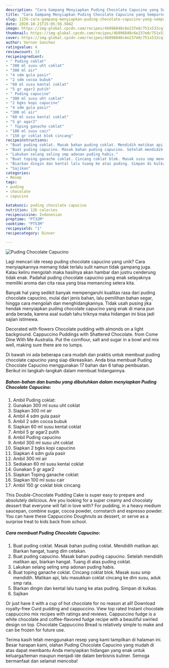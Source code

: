 ```yaml
---
description: "Cara Gampang Menyiapkan Puding Chocolate Capucino yang Sempurna"
title: "Cara Gampang Menyiapkan Puding Chocolate Capucino yang Sempurna"
slug: 1156-cara-gampang-menyiapkan-puding-chocolate-capucino-yang-sempurna
date: 2020-10-21T15:05:56.504Z
image: https://img-global.cpcdn.com/recipes/4b996848c6e237e0/751x532cq70/puding-chocolate-capucino-foto-resep-utama.jpg
thumbnail: https://img-global.cpcdn.com/recipes/4b996848c6e237e0/751x532cq70/puding-chocolate-capucino-foto-resep-utama.jpg
cover: https://img-global.cpcdn.com/recipes/4b996848c6e237e0/751x532cq70/puding-chocolate-capucino-foto-resep-utama.jpg
author: Vernon Sanchez
ratingvalue: 4
reviewcount: 13
recipeingredient:
- " Puding coklat"
- "300 ml susu uht coklat"
- "300 ml air"
- "4 sdm gula pasir"
- "2 sdm cocoa bubuk"
- "60 ml susu kental coklat"
- "5 gr agar2 putih"
- " Puding capucino"
- "300 ml susu uht coklat"
- "2 bgks kopi capucino"
- "4 sdm gula pasir"
- "300 ml air"
- "60 ml susu kental coklat"
- "5 gr agar2"
- " Toping ganache coklat"
- "100 ml susu cair"
- "150 gr coklat blok cincang"
recipeinstructions:
- "Buat puding coklat. Masak bahan puding coklat. Mendidih matikan api. Biarkan hangat, tuang dlm cetakan."
- "Buat puding capucino. Masak bahan puding capucino. Setelah mendidih matikan api, biarkan hangat. Tuang di atas puding coklat."
- "Lakukan selang seling smp adonan puding habis."
- "Buat toping ganache coklat. Cincang coklat blok. Masak susu smp mendidih. Matikan api, lalu masukkan coklat cincang ke dlm susu, aduk smp rata."
- "Biarkan dingin dan kental lalu tuang ke atas puding. Simpan di kulkas."
- "Sajikan"
categories:
- Resep
tags:
- puding
- chocolate
- capucino

katakunci: puding chocolate capucino 
nutrition: 126 calories
recipecuisine: Indonesian
preptime: "PT32M"
cooktime: "PT53M"
recipeyield: "1"
recipecategory: Dinner

---
```



![Puding Chocolate Capucino](https://img-global.cpcdn.com/recipes/4b996848c6e237e0/751x532cq70/puding-chocolate-capucino-foto-resep-utama.jpg)

Lagi mencari ide resep puding chocolate capucino yang unik? Cara menyiapkannya memang tidak terlalu sulit namun tidak gampang juga. Kalau keliru mengolah maka hasilnya akan hambar dan justru cenderung tidak enak. Padahal puding chocolate capucino yang enak selayaknya memiliki aroma dan cita rasa yang bisa memancing selera kita.

Banyak hal yang sedikit banyak mempengaruhi kualitas rasa dari puding chocolate capucino, mulai dari jenis bahan, lalu pemilihan bahan segar, hingga cara mengolah dan menghidangkannya. Tidak usah pusing jika hendak menyiapkan puding chocolate capucino yang enak di mana pun anda berada, karena asal sudah tahu triknya maka hidangan ini bisa jadi sajian istimewa.

Decorated with flowers Chocolate pudding with almonds on a light background. Cappuccino Puddings with Shattered Chocolate. from Come Dine With Me Australia. Put the cornflour, salt and sugar in a bowl and mix well, making sure there are no lumps.


Di bawah ini ada beberapa cara mudah dan praktis untuk membuat puding chocolate capucino yang siap dikreasikan. Anda bisa membuat Puding Chocolate Capucino menggunakan 17 bahan dan 6 tahap pembuatan. Berikut ini langkah-langkah dalam membuat hidangannya.

<!--inarticleads1-->

##### Bahan-bahan dan bumbu yang dibutuhkan dalam menyiapkan Puding Chocolate Capucino:

1. Ambil  Puding coklat:
1. Gunakan 300 ml susu uht coklat
1. Siapkan 300 ml air
1. Ambil 4 sdm gula pasir
1. Ambil 2 sdm cocoa bubuk
1. Siapkan 60 ml susu kental coklat
1. Ambil 5 gr agar2 putih
1. Ambil  Puding capucino
1. Ambil 300 ml susu uht coklat
1. Siapkan 2 bgks kopi capucino
1. Siapkan 4 sdm gula pasir
1. Ambil 300 ml air
1. Sediakan 60 ml susu kental coklat
1. Gunakan 5 gr agar2
1. Siapkan  Toping ganache coklat:
1. Siapkan 100 ml susu cair
1. Ambil 150 gr coklat blok cincang


This Double-Chocolate Pudding Cake is super easy to prepare and absolutely delicious. Are you looking for a super creamy and chocolaty dessert that everyone will fall in love with? For pudding, in a heavy medium saucepan, combine sugar, cocoa powder, cornstarch and espresso powder. You can have these Cappuccino Doughnuts as dessert, or serve as a surprise treat to kids back from school. 

<!--inarticleads2-->

##### Cara membuat Puding Chocolate Capucino:

1. Buat puding coklat. Masak bahan puding coklat. Mendidih matikan api. Biarkan hangat, tuang dlm cetakan.
1. Buat puding capucino. Masak bahan puding capucino. Setelah mendidih matikan api, biarkan hangat. Tuang di atas puding coklat.
1. Lakukan selang seling smp adonan puding habis.
1. Buat toping ganache coklat. Cincang coklat blok. Masak susu smp mendidih. Matikan api, lalu masukkan coklat cincang ke dlm susu, aduk smp rata.
1. Biarkan dingin dan kental lalu tuang ke atas puding. Simpan di kulkas.
1. Sajikan


Or just have it with a cup of hot chocolate for no reason at all! Download royalty-free Curd pudding and cappuccino. View top rated Instant chocolate cappuccino mix recipes with ratings and reviews. Cappuccino fudge is a white chocolate and coffee-flavored fudge recipe with a beautiful swirled design on top. Chocolate Cappuccino Bread is relatively simple to make and can be frozen for future use. 

Terima kasih telah menggunakan resep yang kami tampilkan di halaman ini. Besar harapan kami, olahan Puding Chocolate Capucino yang mudah di atas dapat membantu Anda menyiapkan hidangan yang enak untuk keluarga/teman maupun menjadi ide dalam berbisnis kuliner. Semoga bermanfaat dan selamat mencoba!
